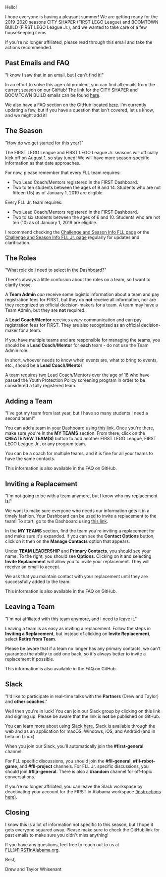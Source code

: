 Hello!

I hope everyone is having a pleasant summer! We are getting ready for the 2019-2020 seasons CITY SHAPER (FIRST LEGO League) and BOOMTOWN BUILD (FIRST LEGO League Jr.), and we wanted to take care of a few housekeeping items. 

If you're no longer affiliated, please read through this email and take the actions recommended.

## Past Emails and FAQ

"I know I saw that in an email, but I can't find it!"

In an effort to solve this age-old problem, you can find all emails from the current season on our GitHub! The link for the CITY SHAPER and BOOMTOWN BUILD emails can be found [here](https://github.com/drewwhis/alabama-first-lego-league/tree/master/2019-2020/email-blasts).

We also have a FAQ section on the GitHub located [here](https://github.com/drewwhis/alabama-first-lego-league/wiki/Frequently-Asked-Questions). I'm currently updating a few, but if you have a question that isn't covered, let us know, and we might add it!

## The Season

"How do we get started for this year?"

The FIRST LEGO League and FIRST LEGO League Jr. seasons will officially kick off on August 1, so stay tuned! We will have more season-specific information as that date approaches.

For now, please remember that every FLL team requires:
- Two Lead Coach/Mentors registered in the FIRST Dashboard.
- Two to ten students between the ages of 9 and 14. Students who are not fifteen (15) as of January 1, 2019 are eligible.

Every FLL Jr. team requires:
- Two Lead Coach/Mentors registered in the FIRST Dashboard.
- Two to six students between the ages of 6 and 10. Students who are not ten (10) as of January 1, 2019 are eligible.

I recommend checking the [Challenge and Season Info FLL page](https://www.firstinspires.org/robotics/fll/challenge-and-season-info) or the [Challenge and Season Info FLL Jr. page](https://www.firstinspires.org/robotics/flljr/challenge-and-season) regularly for updates and clarification.

## The Roles

"What role do I need to select in the Dashboard?"

There's always a little confusion about the roles on a team, so I want to clarify those.

A **Team Admin** *can* receive some logistic information about a team and pay registration fees for FIRST, but they do **not** receive all information, nor are they recognized as official decision-makers for a team. A team may have a Team Admin, but they are **not** required.

A **Lead Coach/Mentor** receives *every* communication and can pay registration fees for FIRST. They are also recognized as an official decision-maker for a team.

If you have multiple teams and are responsible for managing the teams, you should be a **Lead Coach/Mentor** for **each** team - do not use the Team Admin role.

In short, whoever needs to know when events are, what to bring to events, etc., should be a **Lead Coach/Mentor**. 

A team requires two Lead Coach/Mentors over the age of 18 who have passed the Youth Protection Policy screening program in order to be considered a fully registered team.

## Adding a Team

"I've got my team from last year, but I have so many students I need a second team!"

You can add a team in your Dashboard using [this link](https://my.firstinspires.org/Dashboard/). Once you're there, make sure you're in the **MY TEAMS** section. From there, click on the **CREATE NEW TEAM(S)** button to add another FIRST LEGO League, FIRST LEGO League Jr., or any program team.

You can be a coach for multiple teams, and it is fine for all your teams to have the same contacts.

This information is also available in the FAQ on GitHub.

## Inviting a Replacement

"I'm not going to be with a team anymore, but I know who my replacement is!"

We want to make sure everyone who needs our information gets it in a timely fashion. Your Dashboard can be used to invite a replacement to the team! To start, go to the Dashboard using [this link](https://my.firstinspires.org/Dashboard/).

In the **MY TEAMS** section, find the team you're inviting a replacement for and make sure it's expanded. If you can see the **Contact Options** button, click on it then on the **Manage Contacts** option that appears.

Under **TEAM LEADERSHIP** and **Primary Contacts**, you should see your name. To the right, you should see **Options**. Clicking on it and selecting **Invite Replacement** will allow you to invite your replacement. They will receive an email to accept. 

We ask that you maintain contact with your replacement until they are successfully added to the team.

This information is also available in the FAQ on GitHub.

## Leaving a Team

"I'm not affiliated with this team anymore, and I need to leave it."

Leaving a team is as easy as inviting a replacement. Follow the steps in **Inviting a Replacement**, but instead of clicking on **Invite Replacement**, select **Retire from Team**.

Please be aware that if a team no longer has any primary contacts, we can't guarantee the ability to add one back, so it's always better to invite a replacement if possible.

This information is also available in the FAQ on GitHub.

## Slack

"I'd like to participate in real-time talks with the **Partners** (Drew and Taylor) and **other coaches**."

Well then you're in luck! You can join our Slack group by clicking on this link and signing up. Please be aware that the link is **not** be published on GitHub.

You can learn more about using Slack [here](https://get.slack.help/hc/en-us/categories/360000049043). Slack is available through the web and as an application for macOS, Windows, iOS, and Android (and in beta on Linux). 

When you join our Slack, you'll automatically join the **#first-general** channel. 

For FLL specific discussions, you should join the **#fll-general**, **#fll-robot-game**, and **#fll-project** channels. For FLL Jr. specific discussions, you should join **#flljr-general**. There is also a **#random** channel for off-topic conversations.

If you're no longer affiliated, you can leave the Slack workspace by deactivating your account for the FIRST in Alabama workspace [(instructions here)](https://get.slack.help/hc/en-us/articles/203953146-Deactivate-your-Slack-account).


## Closing

I know this is a lot of information not specific to this season, but I hope it gets everyone squared away. Please make sure to check the GitHub link for past emails to make sure you didn't miss anything!

If you have any questions, feel free to reach out to us at FLL@FIRSTinAlabama.org.

Best,

Drew and Taylor Whisenant
